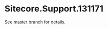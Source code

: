 # Sitecore.Support.131171

See [master branch](https://github.com/sitecoresupport/Sitecore.Support.131171) for details.